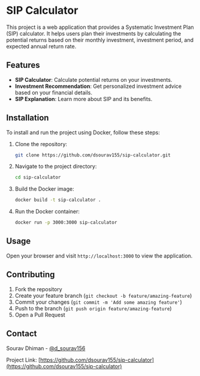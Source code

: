 # SIP Calculator

This project is a web application that provides a Systematic Investment Plan (SIP) calculator. It helps users plan their investments by calculating the potential returns based on their monthly investment, investment period, and expected annual return rate.

## Features

- **SIP Calculator**: Calculate potential returns on your investments.
- **Investment Recommendation**: Get personalized investment advice based on your financial details.
- **SIP Explanation**: Learn more about SIP and its benefits.

## Installation

To install and run the project using Docker, follow these steps:

1. Clone the repository:
   ```bash
   git clone https://github.com/dsourav155/sip-calculator.git
   ```
2. Navigate to the project directory:
   ```bash
   cd sip-calculator
   ```
3. Build the Docker image:
   ```bash
   docker build -t sip-calculator .
   ```
4. Run the Docker container:
   ```bash
   docker run -p 3000:3000 sip-calculator
   ```

## Usage

Open your browser and visit `http://localhost:3000` to view the application.

## Contributing

1. Fork the repository
2. Create your feature branch (`git checkout -b feature/amazing-feature`)
3. Commit your changes (`git commit -m 'Add some amazing feature'`)
4. Push to the branch (`git push origin feature/amazing-feature`)
5. Open a Pull Request

## Contact

Sourav Dhiman - [@d_sourav156](https://twitter.com/d_sourav156)

Project Link: [https://github.com/dsourav155/sip-calculator](https://github.com/dsourav155/sip-calculator)
